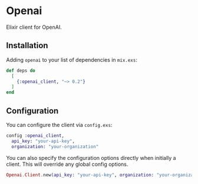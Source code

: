 # Openai

Elixir client for OpenAI.

## Installation

Adding `openai` to your list of dependencies in `mix.exs`:

```elixir
def deps do
  [
    {:openai_client, "~> 0.2"}
  ]
end
```

## Configuration

You can configure the client via `config.exs`:

```elixir
config :openai_client,
  api_key: "your-api-key",
  organization: "your-organization"
```

You can also specify the configuration options directly when initially a client. This will override any global config options.


```elixir
Openai.Client.new(api_key: "your-api-key", organization: "your-organization")
```
